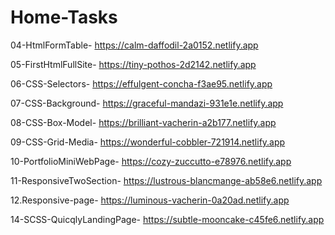 # Home-Tasks

04-HtmlFormTable- https://calm-daffodil-2a0152.netlify.app

05-FirstHtmlFullSite- https://tiny-pothos-2d2142.netlify.app

06-CSS-Selectors- https://effulgent-concha-f3ae95.netlify.app

07-CSS-Background- https://graceful-mandazi-931e1e.netlify.app

08-CSS-Box-Model- https://brilliant-vacherin-a2b177.netlify.app

09-CSS-Grid-Media- https://wonderful-cobbler-721914.netlify.app

10-PortfolioMiniWebPage- https://cozy-zuccutto-e78976.netlify.app

11-ResponsiveTwoSection- https://lustrous-blancmange-ab58e6.netlify.app

12.Responsive-page- https://luminous-vacherin-0a20ad.netlify.app

14-SCSS-QuicqlyLandingPage- https://subtle-mooncake-c45fe6.netlify.app
